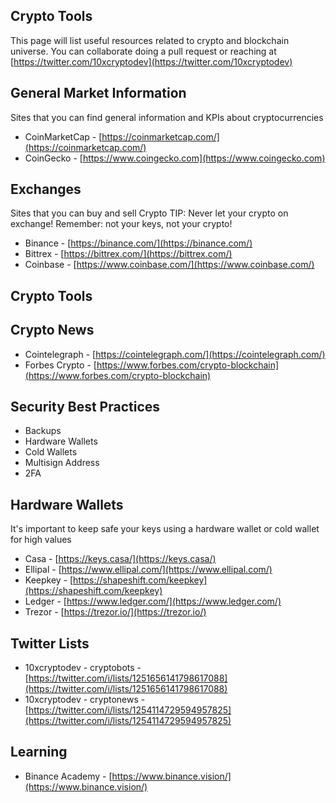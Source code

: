 ## Crypto Tools

This page will list useful resources related to crypto and blockchain universe. You can collaborate doing a pull request or reaching at [https://twitter.com/10xcryptodev](https://twitter.com/10xcryptodev)

## General Market Information
Sites that you can find general information and KPIs about cryptocurrencies

* CoinMarketCap - [https://coinmarketcap.com/](https://coinmarketcap.com/)
* CoinGecko - [https://www.coingecko.com](https://www.coingecko.com)

## Exchanges
Sites that you can buy and sell Crypto
TIP: Never let your crypto on exchange! Remember: not your keys, not your crypto!

* Binance - [https://binance.com/](https://binance.com/)
* Bittrex - [https://bittrex.com/](https://bittrex.com/)
* Coinbase - [https://www.coinbase.com/](https://www.coinbase.com/)

## Crypto Tools

## Crypto News

* Cointelegraph - [https://cointelegraph.com/](https://cointelegraph.com/)
* Forbes Crypto - [https://www.forbes.com/crypto-blockchain](https://www.forbes.com/crypto-blockchain)

## Security Best Practices

* Backups
* Hardware Wallets
* Cold Wallets
* Multisign Address
* 2FA

## Hardware Wallets
It's important to keep safe your keys using a hardware wallet or cold wallet for high values

* Casa - [https://keys.casa/](https://keys.casa/)
* Ellipal - [https://www.ellipal.com/](https://www.ellipal.com/)
* Keepkey - [https://shapeshift.com/keepkey](https://shapeshift.com/keepkey)
* Ledger - [https://www.ledger.com/](https://www.ledger.com/)
* Trezor - [https://trezor.io/](https://trezor.io/)

## Twitter Lists

* 10xcryptodev - cryptobots - [https://twitter.com/i/lists/1251656141798617088](https://twitter.com/i/lists/1251656141798617088)
* 10xcryptodev - cryptonews - [https://twitter.com/i/lists/1254114729594957825](https://twitter.com/i/lists/1254114729594957825)

## Learning

* Binance Academy - [https://www.binance.vision/](https://www.binance.vision/)
